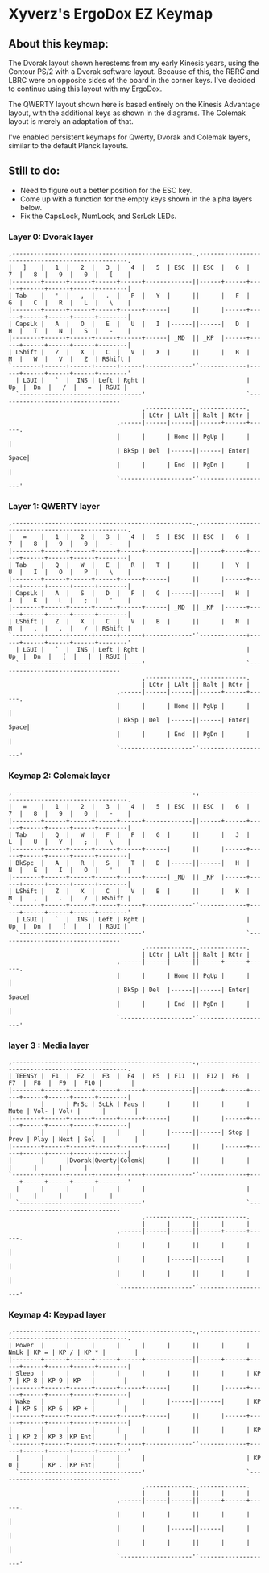 # Xyverz's ErgoDox EZ Keymap

## About this keymap:

The Dvorak layout shown herestems from my early Kinesis years, using the Contour PS/2 with a Dvorak software layout. Because of this, the RBRC and LBRC were on opposite sides of the board in the corner keys. I've decided to continue using this layout with my ErgoDox.

The QWERTY layout shown here is based entirely on the Kinesis Advantage layout, with the additional keys as shown in the diagrams. The Colemak layout is merely an adaptation of that.

I've enabled persistent keymaps for Qwerty, Dvorak and Colemak layers, similar to the default Planck layouts.

## Still to do:

 * Need to figure out a better position for the ESC key.
 * Come up with a function for the empty keys shown in the alpha layers below.
 * Fix the CapsLock, NumLock, and ScrLck LEDs.

### Layer 0: Dvorak layer

	,--------------------------------------------------.,--------------------------------------------------.
	|   ]    |   1  |   2  |   3  |   4  |   5  | ESC  || ESC  |   6  |   7  |   8  |   9  |   0  |   [    |
	|--------+------+------+------+------+-------------||------+------+------+------+------+------+--------|
	| Tab    |   '  |   ,  |   .  |   P  |   Y  |      ||      |   F  |   G  |   C  |   R  |   L  |   \    |
	|--------+------+------+------+------+------|      ||      |------+------+------+------+------+--------|
	| CapsLk |   A  |   O  |   E  |   U  |   I  |------||------|   D  |   H  |   T  |   N  |   S  |   -    |
	|--------+------+------+------+------+------| _MD  || _KP  |------+------+------+------+------+--------|
	| LShift |   Z  |   X  |   C  |   V  |   X  |      ||      |   B  |   M  |   W  |   V  |   Z  | RShift |
	`--------+------+------+------+------+-------------'`-------------+------+------+------+------+--------'
	  | LGUI |   `  |  INS | Left | Rght |                            |  Up  |  Dn  |   /  |   =  | RGUI |
	  `----------------------------------'                            `----------------------------------'
	                                     ,-------------.,-------------.
	                                     | LCtr | LAlt || Ralt | RCtr |
	                              ,------|------|------||------+------+------.
	                              |      |      | Home || PgUp |      |      |
	                              | BkSp | Del  |------||------| Enter| Space|
	                              |      |      | End  || PgDn |      |      |
	                              `--------------------'`--------------------'

### Layer 1: QWERTY layer

	,--------------------------------------------------.,--------------------------------------------------.
	|   =    |   1  |   2  |   3  |   4  |   5  | ESC  || ESC  |   6  |   7  |   8  |   9  |   0  |   -    |
	|--------+------+------+------+------+-------------||------+------+------+------+------+------+--------|
	| Tab    |   Q  |   W  |   E  |   R  |   T  |      ||      |   Y  |   U  |   I  |   O  |   P  |   \    |
	|--------+------+------+------+------+------|      ||      |------+------+------+------+------+--------|
	| CapsLk |   A  |   S  |   D  |   F  |   G  |------||------|   H  |   J  |   K  |   L  |   ;  |   '    |
	|--------+------+------+------+------+------| _MD  || _KP  |------+------+------+------+------+--------|
	| LShift |   Z  |   X  |   C  |   V  |   B  |      ||      |   N  |   M  |   ,  |   .  |   /  | RShift |
	`--------+------+------+------+------+-------------'`-------------+------+------+------+------+--------'
	  | LGUI |   `  |  INS | Left | Rght |                            |  Up  |  Dn  |   [  |   ]  | RGUI |
	  `----------------------------------'                            `----------------------------------'
	                                     ,-------------.,-------------.
	                                     | LCtr | LAlt || Ralt | RCtr |
	                              ,------|------|------||------+------+------.
	                              |      |      | Home || PgUp |      |      |
	                              | BkSp | Del  |------||------| Enter| Space|
	                              |      |      | End  || PgDn |      |      |
	                              `--------------------'`--------------------'
	 
### Keymap 2: Colemak layer

	,--------------------------------------------------.,--------------------------------------------------.
	|   =    |   1  |   2  |   3  |   4  |   5  | ESC  || ESC  |   6  |   7  |   8  |   9  |   0  |   -    |
	|--------+------+------+------+------+-------------||------+------+------+------+------+------+--------|
	| Tab    |   Q  |   W  |   F  |   P  |   G  |      ||      |   J  |   L  |   U  |   Y  |   ;  |   \    |
	|--------+------+------+------+------+------|      ||      |------+------+------+------+------+--------|
	| BkSpc  |   A  |   R  |   S  |   T  |   D  |------||------|   H  |   N  |   E  |   I  |   O  |   '    |
	|--------+------+------+------+------+------| _MD  || _KP  |------+------+------+------+------+--------|
	| LShift |   Z  |   X  |   C  |   V  |   B  |      ||      |   K  |   M  |   ,  |   .  |   /  | RShift |
	`--------+------+------+------+------+-------------'`-------------+------+------+------+------+--------'
	  | LGUI |   `  |  INS | Left | Rght |                            |  Up  |  Dn  |   [  |   ]  | RGUI |
	  `----------------------------------'                            `----------------------------------'
	                                     ,-------------.,-------------.
	                                     | LCtr | LAlt || Ralt | RCtr |
	                              ,------|------|------||------+------+------.
	                              |      |      | Home || PgUp |      |      |
	                              | BkSp | Del  |------||------| Enter| Space|
	                              |      |      | End  || PgDn |      |      |
	                              `--------------------'`--------------------'

### layer 3 : Media layer

	,--------------------------------------------------.,--------------------------------------------------.
	| TEENSY |  F1  |  F2  |  F3  |  F4  |  F5  | F11  ||  F12 |  F6  |  F7  |  F8  |  F9  |  F10 |        |
	|--------+------+------+------+------+-------------||------+------+------+------+------+------+--------|
	|        |      | PrSc | ScLk | Paus |      |      ||      |      | Mute | Vol- | Vol+ |      |        |
	|--------+------+------+------+------+------|      ||      |------+------+------+------+------+--------|
	|        |      |      |      |      |      |------||------| Stop | Prev | Play | Next | Sel  |        |
	|--------+------+------+------+------+------|      ||      |------+------+------+------+------+--------|
	|        |      |Dvorak|Qwerty|Colemk|      |      ||      |      |      |      |      |      |        |
	`--------+------+------+------+------+-------------'`-------------+------+------+------+------+--------'
	  |      |      |      |      |      |                            |      |      |      |      |      |
	  `----------------------------------'                            `----------------------------------'
	                                     ,-------------.,-------------.
	                                     |      |      ||      |      |
	                              ,------|------|------||------+------+------.
	                              |      |      |      ||      |      |      |
	                              |      |      |------||------|      |      |
	                              |      |      |      ||      |      |      |
	                              `--------------------'`--------------------'



### Keymap 4: Keypad layer

	,--------------------------------------------------.,--------------------------------------------------.
	| Power  |      |      |      |      |      |      ||      |      | NmLk | KP = | KP / | KP * |        |
	|--------+------+------+------+------+-------------||------+------+------+------+------+------+--------|
	| Sleep  |      |      |      |      |      |      ||      |      | KP 7 | KP 8 | KP 9 | KP - |        |
	|--------+------+------+------+------+------|      ||      |------+------+------+------+------+--------|
	| Wake   |      |      |      |      |      |------||------|      | KP 4 | KP 5 | KP 6 | KP + |        |
	|--------+------+------+------+------+------|      ||      |------+------+------+------+------+--------|
	|        |      |      |      |      |      |      ||      |      | KP 1 | KP 2 | KP 3 |KP Ent|        |
	`--------+------+------+------+------+-------------'`-------------+------+------+------+------+--------'
	  |      |      |      |      |      |                            | KP 0 |      | KP . |KP Ent|      |
	  `----------------------------------'                            `----------------------------------'
	                                     ,-------------.,-------------.
	                                     |      |      ||      |      |
	                              ,------|------|------||------+------+------.
	                              |      |      |      ||      |      |      |
	                              |      |      |------||------|      |      |
	                              |      |      |      ||      |      |      |
	                              `--------------------'`--------------------'
